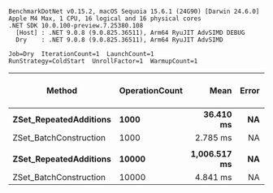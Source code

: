 ```

BenchmarkDotNet v0.15.2, macOS Sequoia 15.6.1 (24G90) [Darwin 24.6.0]
Apple M4 Max, 1 CPU, 16 logical and 16 physical cores
.NET SDK 10.0.100-preview.7.25380.108
  [Host] : .NET 9.0.8 (9.0.825.36511), Arm64 RyuJIT AdvSIMD DEBUG
  Dry    : .NET 9.0.8 (9.0.825.36511), Arm64 RyuJIT AdvSIMD

Job=Dry  IterationCount=1  LaunchCount=1  
RunStrategy=ColdStart  UnrollFactor=1  WarmupCount=1  

```
| Method                 | OperationCount | Mean         | Error | Ratio | Gen0        | Completed Work Items | Lock Contentions | Gen1        | Allocated     | Alloc Ratio |
|----------------------- |--------------- |-------------:|------:|------:|------------:|---------------------:|-----------------:|------------:|--------------:|------------:|
| **ZSet_RepeatedAdditions** | **1000**           |    **36.410 ms** |    **NA** |  **1.00** |   **5000.0000** |                    **-** |                **-** |   **1000.0000** |   **43352.55 KB** |       **1.000** |
| ZSet_BatchConstruction | 1000           |     2.785 ms |    NA |  0.08 |           - |                    - |                - |           - |     171.86 KB |       0.004 |
|                        |                |              |       |       |             |                      |                  |             |               |             |
| **ZSet_RepeatedAdditions** | **10000**          | **1,006.517 ms** |    **NA** | **1.000** | **526000.0000** |                    **-** |                **-** | **219000.0000** | **4301395.94 KB** |       **1.000** |
| ZSet_BatchConstruction | 10000          |     4.841 ms |    NA | 0.005 |           - |                    - |                - |           - |    1718.73 KB |       0.000 |
